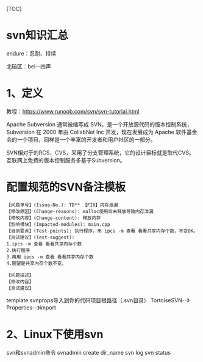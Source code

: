 [TOC]

# svn知识汇总

endure：忍耐、持续

北碚区：bei--四声


# 1、定义
教程：https://www.runoob.com/svn/svn-tutorial.html

Apache Subversion 通常被缩写成 SVN，是一个开放源代码的版本控制系统，Subversion 在 2000 年由 CollabNet Inc 开发，现在发展成为 Apache 软件基金会的一个项目，同样是一个丰富的开发者和用户社区的一部分。

SVN相对于的RCS、CVS，采用了分支管理系统，它的设计目标就是取代CVS。互联网上免费的版本控制服务多基于Subversion。



# 配置规范的SVN备注模板
```
【问题单号】(Issue-No.): TD** 【FIX】内存泄漏
【修改原因】(Change-reasons): malloc使用后未释放导致内存泄漏
【修改内容】(Change-content): 释放内存
【影响模块】(Impacted-modules): main.cpp
【自测要点】(Test-points): 执行程序，用 ipcs -m 查看 看看共享内存个数，不变OK。
【测试建议】(Test-suggest): 
1.ipcs -m 查看 看看共享内存个数
2.执行程序
3.再用 ipcs -m 查看 看看共享内存个数
4.期望是共享内存个数不变。

【问题描述】
【修改内容】 
【测试建议】
```
template.svnprops导入到你的代码项目根路径（.svn目录）
TortoiseSVN--》Properties--》import

# 2、Linux下使用svn
svn和svnadmin命令
svnadmin create dir_name
svn log
svn status




